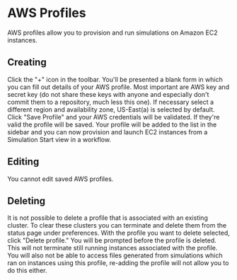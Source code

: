 # AWS Profiles

AWS profiles allow you to provision and run simulations on Amazon EC2 instances.

## Creating 

Click the "+" icon in the toolbar. You'll be presented a blank form in which you can fill out details of your AWS profile. Most important are AWS key and secret key (do not share these keys with anyone and especially don't commit them to a repository, much less this one). If necessary select a different region and availability zone, US-East(a) is selected by default. Click "Save Profile" and your AWS credentials will be validated. If they're valid the profile will be saved. Your profile will be added to the list in the sidebar and you can now provision and launch EC2 instances from a Simulation Start view in a workflow.

## Editing

You cannot edit saved AWS profiles.

## Deleting

It is not possible to delete a profile that is associated with an existing cluster. To clear these clusters you can terminate and delete them from the status page under preferences. With the profile you want to delete selected, click "Delete profile." You will be prompted before the profile is deleted. This will not terminate still running instances associated with the profile. You will also not be able to access files generated from simulations which ran on instances using this profile, re-adding the profile will not allow you to do this either.

